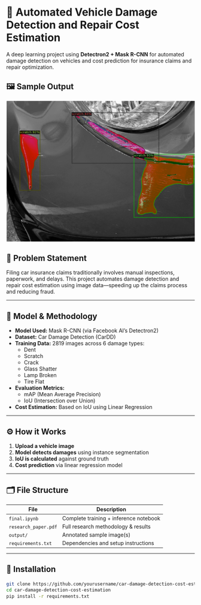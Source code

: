 # 🚗 Automated Vehicle Damage Detection and Repair Cost Estimation

A deep learning project using **Detectron2 + Mask R-CNN** for automated damage detection on vehicles and cost prediction for insurance claims and repair optimization.

## 🖼 Sample Output

![Detected Damage](Screenshot%202025-06-21%20022603.png)

## 📌 Problem Statement

Filing car insurance claims traditionally involves manual inspections, paperwork, and delays. This project automates damage detection and repair cost estimation using image data—speeding up the claims process and reducing fraud.

---

## 🧠 Model & Methodology

- **Model Used:** Mask R-CNN (via Facebook AI’s Detectron2)
- **Dataset:** Car Damage Detection (CarDD)
- **Training Data:** 2819 images across 6 damage types:
  - Dent
  - Scratch
  - Crack
  - Glass Shatter
  - Lamp Broken
  - Tire Flat
- **Evaluation Metrics:**
  - mAP (Mean Average Precision)
  - IoU (Intersection over Union)
- **Cost Estimation:** Based on IoU using Linear Regression

---

## ⚙️ How it Works

1. **Upload a vehicle image**
2. **Model detects damages** using instance segmentation
3. **IoU is calculated** against ground truth
4. **Cost prediction** via linear regression model

---

## 🗂️ File Structure

| File | Description |
|------|-------------|
| `final.ipynb` | Complete training + inference notebook |
| `research_paper.pdf` | Full research methodology & results |
| `output/` | Annotated sample image(s) |
| `requirements.txt` | Dependencies and setup instructions |

---

## 🔧 Installation

```bash
git clone https://github.com/yourusername/car-damage-detection-cost-estimation.git
cd car-damage-detection-cost-estimation
pip install -r requirements.txt
